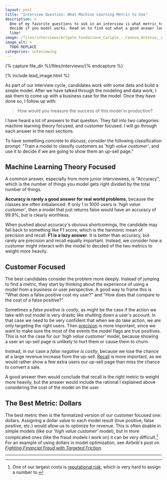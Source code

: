 ```yaml
---
layout: post
title: "Interview Question: What Machine Learning Metric to Use"
description: >
  One of my favorite questions to ask in an interview is what metric to use to
  decide if you model works. Read on to find out what a good answer looks
  like!
image: /files/interviews/Artgate_Fondazione_Cariplo_-_Canova_Antonio,_Allegoria_della_Giustizia.jpg
image_alt: >
  TODO REPLACE
categories: inteviewing
---
```


{% capture file_dir %}/files/interviews/{% endcapture %}

{% include lead_image.html %}

As part of our interview cycle, candidates work with some data and build a
simple model. After we have talked through the modeling and data work, I ask
them to come up with a business case for the model. Once they have done so, I
follow up with:

> How would you measure the success of this model in production?

I have heard a lot of answers to that question. They fall into two categories:
machine learning theory focused, and customer focused. I will go through each
answer in the next sections.

To have something concrete to discuss, consider the following classification
prompt: "Train a model to classify customers as _'high value customer'_, and
use it to decide if we are going to show them an up-sell page."

## Machine Learning Theory Focused

A common answer, especially from more junior interviewees, is "Accuracy",
which is the number of things you model gets right divided by the total number
of things.

**Accuracy is rarely a good answer for real world problems**, because the
classes are often imbalanced. If only 1 in 1000 users is _'high value
customer'_, then a model that just returns false would have an accuracy of
99.9%, but is clearly worthless.

When pushed about accuracy's obvious shortcomings, the candidate may fall back
to something like F1 score, which is the harmonic mean of precision and
recall. **F1 is a lazy answer**. It is better than accuracy, but rarely are
precision and recall equally important. Instead, we consider how a customer
might interact with the model to decided of the two metrics to weight more
heavily.

## Customer Focused

The best candidates consider the problem more deeply. Instead of jumping to
find a metric, they start by thinking about the experience of using a model
from a business or user perspective. A good way to frame this is "What does a
false positive cost my user?" and "How does that compare to the cost of a
false positive?" 

Sometimes a _false positive is costly_, as might be the case if the action we
take with out model is very drastic like shutting down a user's account. In
that case we need to be very confident that when we do take action, we are
only targeting the right users. Then [precision][precision] is more
important, since we want to make sure the most of the events the model flags
are true positives. This is not the case for our _'high value customer'_
model, because showing a user an up-sell page is unlikely to hurt them or
cause them to churn.

[precision]: https://en.wikipedia.org/wiki/Precision_and_recall#Recall 

Instead, in our case a _false negative is costly_, because we lose the chance
at a large revenue increase from the up-sell. [Recall][recall] is more
important, as we would rather show a few extra users our up-sell page than
miss the chance to convert a sale.

[recall]: https://en.wikipedia.org/wiki/Precision_and_recall#Recall 

A good answer then would conclude that recall is the right metric to weight
more heavily, but the answer would include the rational I explained above
considering the cost of the model on the user.

## The Best Metric: Dollars

The best metric then is the formalized version of our customer focused one:
dollars. Assigning a dollar value to each model result (true positive, false
positive, etc.) would allow us to optimize for revenue. This is often doable
in simple models (like our _'high value customer'_ model), but in more
complicated ones (like the fraud models I work on) it can be very
difficult.[^1] For an example of using dollars in model optimization, see
Airbnb's post on [_Fighting Financial Fraud with Targeted Friction_][airbnb].

[airbnb]: https://medium.com/airbnb-engineering/fighting-financial-fraud-with-targeted-friction-82d950d8900e

---

[^1]: One of our largest costs is [reputational risk][rep_risk], which is very hard to assign a number to.

[rep_risk]: https://en.wikipedia.org/wiki/Reputational_risk
